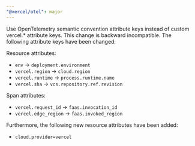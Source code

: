 ```yaml
---
"@vercel/otel": major
---
```


Use OpenTelemetry semantic convention attribute keys instead of custom vercel.\* attribute keys. This change is backward
incompatible. The following attribute keys have been changed:

Resource attributes:
 - `env` -> `deployment.environment`
 - `vercel.region` -> `cloud.region`
 - `vercel.runtime` -> `process.runtime.name`
 - `vercel.sha` -> `vcs.repository.ref.revision`

Span attributes:
 - `vercel.request_id` -> `faas.invocation_id`
 - `vercel.edge_region` -> `faas.invoked_region`

Furthermore, the following new resource attributes have been added:
 - `cloud.provider=vercel`